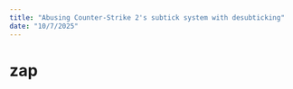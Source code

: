 ```yaml
---
title: "Abusing Counter-Strike 2's subtick system with desubticking"
date: "10/7/2025"
---
```


# zap

